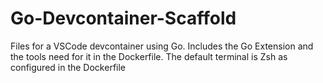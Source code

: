 # Go-Devcontainer-Scaffold
Files for a VSCode devcontainer using Go. 
Includes the Go Extension and the tools need for it in the Dockerfile.
The default terminal is Zsh as configured in the Dockerfile
